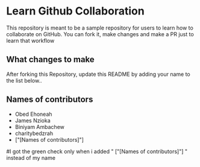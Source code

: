 
# Learn Github Collaboration
This repository is meant to be a sample repository for users to learn how to collaborate on GitHub. You can fork it, make changes and make a PR just to learn that workflow

## What changes to make
After forking this Repository, update this README by adding your name to the list below..

## Names of contributors
- Obed Ehoneah
- James Nzioka
- Biniyam Ambachew
- charitybedzrah
- ["[Names of contributors]"]

#I got the green check only when i added " ["[Names of contributors]"] " instead of my name

